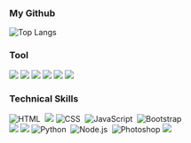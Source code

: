 ### My Github
![Top Langs](https://github-readme-stats.vercel.app/api/top-langs/?username=Lee-Ga-Ram&&layout=compact&langs_count=81)

### Tool

<img src="https://img.shields.io/badge/VisualStudio-5C2D91?style=flat-square&logo=/VisualStudio&logoColor=white"/></a>
<img src="https://img.shields.io/badge/VisualStudioCode-007ACC?style=flat-square&logo=VisualStudioCode&logoColor=white"/></a>
<img src="https://img.shields.io/badge/EclipseIDE-2C2255?style=flat-square&logo=EclipseIDE&logoColor=white"/></a>
<img src="https://img.shields.io/badge/AndroidStudio-3DDC84?style=flat-square&logo=AndroidStudio&logoColor=white"/></a>
<img src="https://img.shields.io/badge/PyCharm-000000?style=flat-square&logo=PyCharm&logoColor=white"/></a> 
<img src="https://img.shields.io/badge/Atom-66595C?style=flat-square&logo=Atom&logoColor=white"/></a>

### Technical Skills

![HTML](https://img.shields.io/badge/-HTML-05122A?style=flat&logo=HTML5)&nbsp;
<img src="https://img.shields.io/badge/HTML5-E34F26?style=flat-square&logo=HTML5&logoColor=white"/></a>
![CSS](https://img.shields.io/badge/-CSS-05122A?style=flat&logo=CSS3&logoColor=1572B6)&nbsp;
![JavaScript](https://img.shields.io/badge/-JavaScript-05122A?style=flat&logo=javascript)&nbsp; 
![Bootstrap](https://img.shields.io/badge/-Bootstrap-05122A?style=flat&logo=bootstrap&logoColor=563D7C)&nbsp;\
<img src="https://img.shields.io/badge/-C-A8B9CC?style=flat-square&logo=C&logoColor=black">
<img src="https://img.shields.io/badge/-Java-007396?style=flat-square&logo=Java&logoColor=white">
![Python](https://img.shields.io/badge/-Python-05122A?style=flat&logo=python)&nbsp; 
![Node.js](https://img.shields.io/badge/-Node.js-05122A?style=flat&logo=node.js)&nbsp; 
![Photoshop](https://img.shields.io/badge/-Photoshop-05122A?style=flat&logo=rstudio)
<img src="https://img.shields.io/badge/-AWS-333664?style=flat-square&logo=amazon-aws&logoColor=white"/>
 
